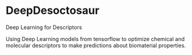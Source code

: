 # DeepDesoctosaur
Deep Learning for Descriptors

Using Deep Learning models from tensorflow to optimize chemical and molecular descriptors to make predictions about biomaterial properties.
